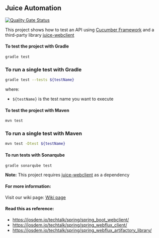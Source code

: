 Juice Automation
----------------------------------------

[![Quality Gate Status](https://sonar.josdem.io/api/project_badges/measure?project=com.josdem.jugoterapia.webclient.automation%3Ajuice-automation-cucumber&metric=alert_status)](https://sonar.josdem.io/dashboard?id=com.josdem.jugoterapia.webclient.automation%3Ajuice-automation-cucumber)

This project shows how to test an API using [Cucumber Framework](https://cucumber.io/) and a third-party library [juice-webclient](https://github.com/josdem/juice-webclient)

#### To test the project with Gradle

```bash
gradle test
```

### To run a single test with Gradle

```bash
gradle test --tests ${testName}
```

where:

- `${testName}` is the test name you want to execute

#### To test the project with Maven

```bash
mvn test
```

### To run a single test with Maven

```bash
mvn test -Dtest ${testName}
```

#### To run tests with Sonarqube

```bash
gradle sonarqube test
```

**Note:** This project requires [juice-webclient](https://github.com/josdem/juice-webclient) as a dependency

#### For more information:

Visit our wiki page: [Wiki page](https://github.com/josdem/juice-automation/wiki)

#### Read this as reference:

* https://josdem.io/techtalk/spring/spring_boot_webclient/
* https://josdem.io/techtalk/spring/spring_webflux_client/
* https://josdem.io/techtalk/spring/spring_webflux_artifactory_library/
